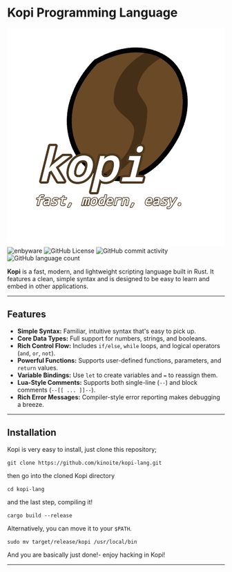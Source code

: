 # Kopi Programming Language

![Logo](/Untitled5_20250629200314.png)
![enbyware](https://camo.githubusercontent.com/bee100e0a2439d329fd52512a3acd1b4df3adf924e315507c5433d68ab79ab95/68747470733a2f2f70726964652d6261646765732e706f6e792e776f726b6572732e6465762f7374617469632f76313f6c6162656c3d656e627977617265266c6162656c436f6c6f723d2532333535352673747269706557696474683d3826737472697065436f6c6f72733d464346343334253243464646464646253243394335394431253243324332433243) 
![GitHub License](https://img.shields.io/github/license/kinoite/kopi-lang)
![GitHub commit activity](https://img.shields.io/github/commit-activity/w/kinoite/kopi-lang)
![GitHub language count](https://img.shields.io/github/languages/count/kinoite/kopi-lang%20)


**Kopi** is a fast, modern, and lightweight scripting language built in Rust. It features a clean, simple syntax and is designed to be easy to learn and embed in other applications.

---

## Features

* **Simple Syntax:** Familiar, intuitive syntax that's easy to pick up.
* **Core Data Types:** Full support for numbers, strings, and booleans.
* **Rich Control Flow:** Includes `if/else`, `while` loops, and logical operators (`and`, `or`, `not`).
* **Powerful Functions:** Supports user-defined functions, parameters, and `return` values.
* **Variable Bindings:** Use `let` to create variables and `=` to reassign them.
* **Lua-Style Comments:** Supports both single-line (`--`) and block comments (`--[[ ... ]]--`).
* **Rich Error Messages:** Compiler-style error reporting makes debugging a breeze.

---

## Installation

Kopi is very easy to install, just clone this repository;
```
git clone https://github.com/kinoite/kopi-lang.git
```
then go into the cloned Kopi directory
```
cd kopi-lang
```
and the last step, compiling it!
```
cargo build --release
```

Alternatively, you can move it to your `$PATH`.
```
sudo mv target/release/kopi /usr/local/bin
```
And you are basically just done!- enjoy hacking in Kopi!

---
